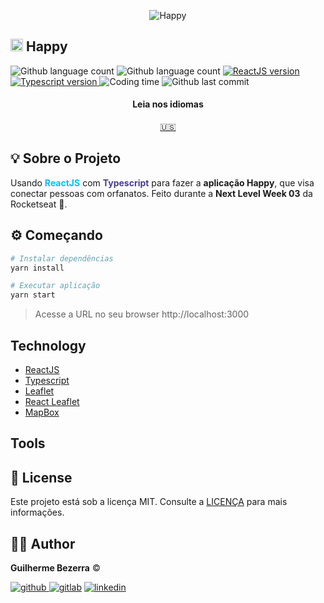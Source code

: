 <p align="center">
    <img alt="Happy" src="https://i1.lensdump.com/i/0TULpF.png" />
</p>

## <img src="https://i.lensdump.com/i/0TUuBD.png" alt="pm2-icon" style="height:20px; width:20px;" /> Happy

<p align="left">
    <img alt="Github language count" src="https://img.shields.io/github/languages/count/gbdsantos/reactjs-rocketseat-next-level-week-happy">

  <img alt="Github language count" src="https://img.shields.io/github/languages/top/gbdsantos/reactjs-rocketseat-next-level-week-happy">

  <a href="https://reactjs.org/">
    <img alt="ReactJS version" src="https://img.shields.io/github/package-json/dependency-version/gbdsantos/reactjs-rocketseat-next-level-week-happy/react">
  </a>

  <a href="https://www.typescriptlang.org/">
    <img alt="Typescript version" src="https://img.shields.io/github/package-json/dependency-version/gbdsantos/reactjs-rocketseat-next-level-week-happy/typescript">
  </a>

  <img alt="Coding time" src="https://wakatime.com/badge/github/gbdsantos/reactjs-rocketseat-next-level-week-happy.svg">

  <img alt="Github last commit" src="https://img.shields.io/github/last-commit/gbdsantos/reactjs-rocketseat-next-level-week-happy">
</p>

<div align="center">
  <h4 align="center">Leia nos idiomas</h4>
  <a href="https://github.com/gbdsantos/reactjs-rocketseat-next-level-week-happy/blob/master/README.md">🇺🇸
  </a>
</div>

## :bulb: Sobre o Projeto

Usando <span style="color:deepskyblue; font-weight:bold;">ReactJS</span> com <span style="color:darkslateblue; font-weight:bold;">Typescript</span> para fazer a **aplicação Happy**, que visa conectar pessoas com orfanatos.
Feito durante a **Next Level Week 03** da Rocketseat :rocket:. 

## :gear: Começando

```Bash
# Instalar dependências
yarn install

# Executar aplicação
yarn start
```

> Acesse a URL no seu browser http://localhost:3000

## Technology

- [ReactJS](https://reactjs.org/)
- [Typescript](https://www.typescriptlang.org/)
- [Leaflet](https://leafletjs.com/)
- [React Leaflet](https://react-leaflet.js.org/)
- [MapBox](https://www.mapbox.com/)

## Tools

## :memo: License

Este projeto está sob a licença MIT. Consulte a [LICENÇA](https://github.com/gbdsantos/reactjs-rocketseat-next-level-week-happy/blob/master/LICENSE) para mais informações.

## :man_astronaut: Author

**Guilherme Bezerra** ©️

[![github](http://ap.imagensbrasil.org/images/2018/12/10/github-logo-1.png) ](http://www.github.com/gbdsantos)
[![gitlab](http://ap.imagensbrasil.org/images/2018/12/10/gitlab-32.png)](https://gitlab.com/gbdsantos1)
[![linkedin](http://ap.imagensbrasil.org/images/2018/12/10/linkedin-1.png)](https://www.linkedin.com/in/gbdsantos/)
